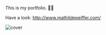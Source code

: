 This is my portfolio. 👩‍💻

Have a look: http://www.mathildepeiffer.com/ 


![cover](https://user-images.githubusercontent.com/86634734/136648381-3dee1894-e19f-4952-b6f6-69f59ccdc3e5.jpg)
